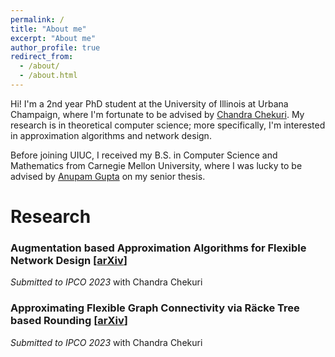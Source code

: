```yaml
---
permalink: /
title: "About me"
excerpt: "About me"
author_profile: true
redirect_from: 
  - /about/
  - /about.html
---
```

Hi! I'm a 2nd year PhD student at the University of Illinois at Urbana Champaign, where I'm fortunate to be advised by [Chandra Chekuri](https://chekuri.cs.illinois.edu/). My research is in theoretical computer science; more specifically, I'm interested in approximation algorithms and network design. 

Before joining UIUC, I received my B.S. in Computer Science and Mathematics from Carnegie Mellon University, where I was lucky to be advised by [Anupam Gupta](http://www.cs.cmu.edu/~anupamg/) on my senior thesis.

# Research

### Augmentation based Approximation Algorithms for Flexible Network Design [[arXiv](https://arxiv.org/abs/2209.12273)]
_Submitted to IPCO 2023_
with Chandra Chekuri


### Approximating Flexible Graph Connectivity via Räcke Tree based Rounding [[arXiv](https://arxiv.org/abs/2211.08324)]
_Submitted to IPCO 2023_
with Chandra Chekuri

<!-- ##### Improving Greedy Algorithms for the Steiner Forest Problem
advised by Anupam Gupta
Undergraduate Senior Thesis -->
